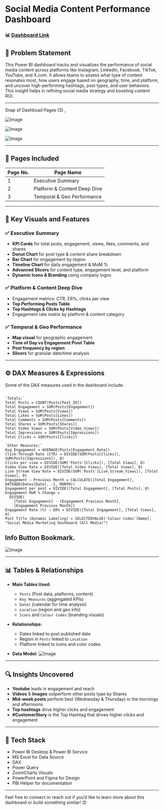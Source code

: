 # Social Media Content Performance Dashboard

### 📊 [Dashboard Link](https://app.powerbi.com/view?r=eyJrIjoiMWRiMTQzOTUtZGEzYy00NjY1LWEwNzgtNzAyODY0MDU1YmY5IiwidCI6IjQ2NTRiNmYxLTBlNDctNDU3OS1hOGExLTAyZmU5ZDk0M2M3YiIsImMiOjl9)

## 📌 Problem Statement

This Power BI dashboard tracks and visualizes the performance of social media content across platforms like Instagram, LinkedIn, Facebook, TikTok, YouTube, and X.com. It allows teams to assess what type of content resonates most, how users engage based on geography, time, and platform, and uncover high-performing hashtags, post types, and user behaviors. This insight helps in refining social media strategy and boosting content ROI.

---

Snap of Dashboad Pages (3) ,

![Image](https://github.com/user-attachments/assets/67c615bb-5a72-459e-a9b2-020fbc236b53)

![Image](https://github.com/user-attachments/assets/75b3ca99-3fc7-418e-9ec6-ef3d620a2aff)

![Image](https://github.com/user-attachments/assets/bb21c2a9-6a68-48aa-9b6c-d778de931d81)

---

## 📄 Pages Included

| Page No. | Page Name                  |
|----------|----------------------------|
| 1        | Executive Summary          |
| 2        | Platform & Content Deep Dive |
| 3        | Temporal & Geo Performance |

---

## 🧩 Key Visuals and Features

### ✅ Executive Summary
- **KPI Cards** for total posts, engagement, views, likes, comments, and shares  
- **Donut Chart** for post type & content share breakdown  
- **Bar Chart** for engagement by region  
- **Timeline Chart** for daily engagement & MoM %  
- **Advanced Slicers** for content type, engagement level, and platform  
- **Dynamic Icons & Branding** using company logos

### ✅ Platform & Content Deep Dive
- Engagement metrics: CTR, ER%, clicks per view  
- **Top Performing Posts Table**  
- **Top Hashtags & Clicks by Hashtags**  
- Engagement rate matrix by platform & content category  

### ✅ Temporal & Geo Performance
- **Map visual** for geographic engagement  
- **Time of Day vs Engagement Pivot Table**  
- **Post frequency by region**  
- **Slicers** for granular date/time analysis  

---

## ⚙️ DAX Measures & Expressions

Some of the DAX measures used in the dashboard include:

```📐 Key Measures:

`Totals:`
Total Posts = COUNT(Posts[Post_ID])
Total Engagement = SUM(Posts[Engagement])
Total Views = SUM(Posts[Views])
Total Likes = SUM(Posts[Likes])
Total Comments = SUM(Posts[Comments])
Total Shares = SUM(Posts[Shares])
Total Video Views = SUM(Posts[Video_Views])
Total Impressions = SUM(Posts[Impressions])
Total Clicks = SUM(Posts[Clicks])

`Other Measures:`
Avg Engagement = AVERAGE(Posts[Engagement_Rate])
Click-Through Rate (CTR) = DIVIDE(SUM(Posts[Clicks]), SUM(Posts[Impressions]), 0)
Clicks per view = DIVIDE(SUM('Posts'[Clicks]), [Total Views], 0)
Video View Rate = DIVIDE([Total Video Views], [Total Views], 0)
Live Stream View Rate = DIVIDE(SUM('Posts'[Live_Stream_Views]), [Total Views], 0)
Engagement – Previous Month = CALCULATE([Total Engagement], DATEADD(Dates[Date], -1, MONTH))
Engagement per post = DIVIDE([Total Engagement], [Total Posts], 0)
Engagement MoM % Change =
  DIVIDE(
    [Total Engagement] - [Engagement Previous Month],
    [Engagement Previous Month])
Engagement Rate (%) – ER% = DIVIDE([Total Engagement], [Total Views], 0)
Post Title (Dynamic Labeling) = SELECTEDVALUE('Colour Codes'[Name], "Social Media Marketing Dashboard (All Media)")

```
## Info Button Bookmark. 

![Image](https://github.com/user-attachments/assets/0aa690b7-c024-43ad-9d9e-14b9b9c14ea3)

---

## 📊 Tables & Relationships

- **Main Tables Used:**
  - `Posts` (Post data, platforms, content)
  - `Key Measures` (aggregated KPIs)
  - `Dates` (calendar for time analysis)
  - `Location` (region and geo info)
  - `Icons` and `Colour Codes` (branding visuals)

- **Relationships:**
  - Dates linked to post published date  
  - Region in `Posts` linked to `Location`  
  - Platform linked to icons and color codes  

- **Data Model:**
![Image](https://github.com/user-attachments/assets/5d229f3c-fe12-48ae-8e38-94052984276a)
---

## 🔍 Insights Uncovered

- **Youtube** leads in engagement and reach  
- **Videos** & **Images** outperform other posts type by Shares
- **Mid-week posts** perform best (Wednesday & Thursday) in the mornings and afternoons 
- **Top hashtags** drive higher clicks and engagement  
- **#CustomerStory** is the Top Hashtag that drives higher clicks and engagement  
---

## 🚀 Tech Stack

- Power BI Desktop & Power BI Service
- MS Excel for Data Source 
- DAX  
- Power Query  
- ZoomCharts Visuals
- PowerPoint and Figma for Design
- PBI Helper for documentation

---

Feel free to connect or reach out if you’d like to learn more about this dashboard or build something similar! 😊

